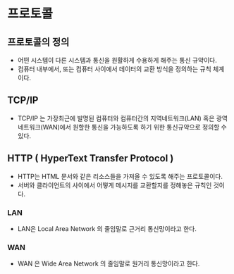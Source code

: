 # 프로토콜 

## 프로토콜의 정의
- 어떤 시스템이 다른 시스템과 통신을 원활하게 수용하게 해주는 통신 규약이다.
- 컴퓨터 내부에서, 또는 컴퓨터 사이에서 데이터의 교환 방식을 정의하는 규칙 체계이다.

## TCP/IP
- TCP/IP 는 가장최근에 발명된 컴퓨터와 컴퓨터간의 지역네트워크(LAN) 혹은 광역 네트워크(WAN)에서 원할한 통신을 가능하도록 하기 위한 통신규약으로 정의할 수 있다.
## HTTP ( HyperText Transfer Protocol )
- HTTP는 HTML 문서와 같은 리소스들을 가져올 수 있도록 해주는 프로토콜이다.
- 서버와 클라이언트의 사이에서 어떻게 메시지를 교환할지를 정해놓은 규칙인 것이다.
### LAN
-  LAN은 Local Area Network 의 줄임말로 근거리 통신망이라고 한다.

### WAN
-  WAN 은 Wide Area Network 의 줄임말로 원거리 통신망이라고 한다.